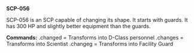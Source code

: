<b>SCP-056</b>

SCP-056 is an SCP capable of changing its shape. It starts with guards. It has 300 HP and slightly better equipment than the guards.

<b>Commands:</b>
.changed = Transforms into D-Class personnel
.changes = Transforms into Scientist
.changeg = Transforms into Facility Guard
